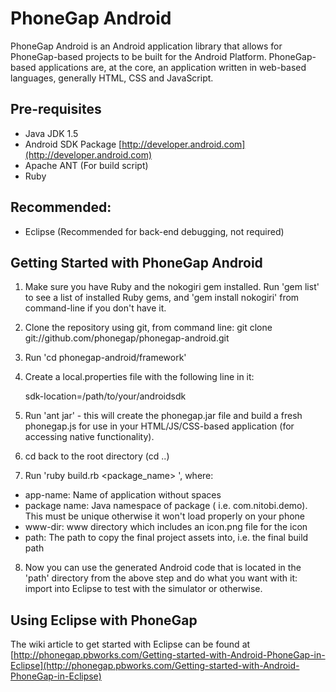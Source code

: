 PhoneGap Android
=============================================================
PhoneGap Android is an Android application library that allows for PhoneGap-based projects to be built for the Android Platform. PhoneGap-based applications are, at the core, an application written in web-based languages, generally HTML, CSS and JavaScript. 

Pre-requisites
-------------------------------------------------------------
  * Java JDK 1.5
  * Android SDK Package [http://developer.android.com](http://developer.android.com)
  * Apache ANT (For build script)
  * Ruby

Recommended:
----------------------------------------------------------------
  * Eclipse (Recommended for back-end debugging, not required)

Getting Started with PhoneGap Android
--------------------------------------
1. Make sure you have Ruby and the nokogiri gem installed. Run 'gem list' to see a list of installed Ruby gems, and 'gem install nokogiri' from command-line if you don't have it.
2. Clone the repository using git, from command line: git clone git://github.com/phonegap/phonegap-android.git
3. Run 'cd phonegap-android/framework'
4. Create a local.properties file with the following line in it:

    sdk-location=/path/to/your/androidsdk
    
5. Run 'ant jar' - this will create the phonegap.jar file and build a fresh phonegap.js for use in your HTML/JS/CSS-based application (for accessing native functionality).
6. cd back to the root directory (cd ..)
7. Run 'ruby build.rb <app-name> <package_name> <wwwdir> <path>', where:
 - app-name: Name of application without spaces
 - package name: Java namespace of package ( i.e. com.nitobi.demo). This must be unique otherwise it won't load properly on your phone
 - www-dir: www directory which includes an icon.png file for the icon
 - path: The path to copy the final project assets into, i.e. the final build path
8. Now you can use the generated Android code that is located in the 'path' directory from the above step and do what you want with it: import into Eclipse to test with the simulator or otherwise.

Using Eclipse with PhoneGap
-------------------------------------------------------------
The wiki article to get started with Eclipse can be found at [http://phonegap.pbworks.com/Getting-started-with-Android-PhoneGap-in-Eclipse](http://phonegap.pbworks.com/Getting-started-with-Android-PhoneGap-in-Eclipse)